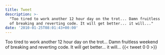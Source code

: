 ```yaml
---
title: Tweet
description: >-
  "Too tired to work another 12 hour day on the trot... Damn fruitless weekend
  of breaking and reverting code. It will get better... it will..."
date: '2010-01-25T08:01:43+00:00'
---
```

Too tired to work another 12 hour day on the trot... Damn fruitless weekend of breaking and reverting code. It will get better... it will...
      {{< tweet 0 0 >}}
    
